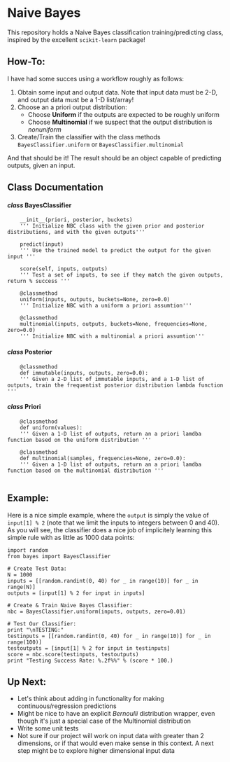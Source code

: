 # Naive Bayes
This repository holds a Naive Bayes classification training/predicting class, inspired by the excellent `scikit-learn` package!

## How-To:
I have had some succes using a workflow roughly as follows:
1. Obtain some input and output data. Note that input data must be 2-D, and output data must be a 1-D list/array!
2. Choose an a priori output distribution:
    - Choose **Uniform** if the outputs are expected to be roughly uniform
    - Choose **Multinomial** if we suspect that the output distribution is _nonuniform_
3. Create/Train the classifier with the class methods `BayesClassifier.uniform` or `BayesClassifier.multinomial`

And that should be it! The result should be an object capable of predicting outputs, given an input. 

## Class Documentation

#### _class_ BayesClassifier
```
    __init__(priori, posterior, buckets)
    ''' Initialize NBC class with the given prior and posterior distributions, and with the given outputs'''
    
    predict(input)
    ''' Use the trained model to predict the output for the given input '''

    score(self, inputs, outputs)
    ''' Test a set of inputs, to see if they match the given outputs, return % success '''

    @classmethod 
    uniform(inputs, outputs, buckets=None, zero=0.0)
    ''' Initialize NBC with a uniform a priori assumtion'''
    
    @classmethod 
    multinomial(inputs, outputs, buckets=None, frequencies=None, zero=0.0)
    ''' Initialize NBC with a multinomial a priori assumtion'''

```

#### _class_ Posterior
```
    @classmethod
    def immutable(inputs, outputs, zero=0.0):
    ''' Given a 2-D list of immutable inputs, and a 1-D list of outputs, train the frequentist posterior distribution lambda function '''
```

#### _class_ Priori
```
    @classmethod
    def uniform(values):
    ''' Given a 1-D list of outputs, return an a priori lamdba function based on the uniform distribution '''

    @classmethod
    def multinomial(samples, frequencies=None, zero=0.0):
    ''' Given a 1-D list of outputs, return an a priori lamdba function based on the multinomial distribution '''
    
```


## Example:
Here is a nice simple example, where the `output` is simply the value of `input[1] % 2` (note that we limit the inputs to integers between 0 and 40).  As you will see, the classifier does a nice job of implicitely learning this simple rule with as little as 1000 data points:

```
import random
from bayes import BayesClassifier

# Create Test Data:
N = 1000
inputs = [[random.randint(0, 40) for _ in range(10)] for _ in range(N)]
outputs = [input[1] % 2 for input in inputs]

# Create & Train Naive Bayes Classifier:
nbc = BayesClassifier.uniform(inputs, outputs, zero=0.01)

# Test Our Classifier:
print "\nTESTING:"
testinputs = [[random.randint(0, 40) for _ in range(10)] for _ in range(100)]
testoutputs = [input[1] % 2 for input in testinputs]
score = nbc.score(testinputs, testoutputs)
print "Testing Success Rate: %.2f%%" % (score * 100.)
```

## Up Next:
- Let's think about adding in functionality for making continuous/regression predictions
- Might be nice to have an explicit _Bernoulli_ distribution wrapper, even though it's just a special case of the Multinomial distribution
- Write some unit tests
- Not sure if our project will work on input data with greater than 2 dimensions, or if that would even make sense in this context.  A next step might be to explore higher dimensional input data
